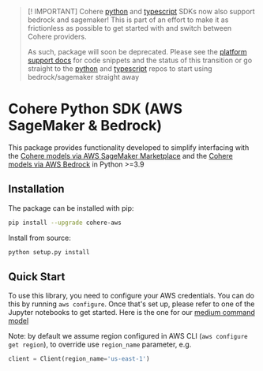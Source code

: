 > [! IMPORTANT]
> Cohere [python](https://github.com/cohere-ai/cohere-python) and [typescript](https://github.com/cohere-ai/cohere-typescript) SDKs now also support bedrock and sagemaker! This is part of an effort to make it as frictionless as possible to get started with and switch between Cohere providers.
>
> As such, package will soon be deprecated. Please see the [platform support docs](https://docs.cohere.com/docs/cohere-works-everywhere) for code snippets and the status of this transition or go straight to the [python](https://github.com/cohere-ai/cohere-python) and [typescript](https://github.com/cohere-ai/cohere-typescript) repos to start using bedrock/sagemaker straight away

# Cohere Python SDK (AWS SageMaker & Bedrock)

This package provides functionality developed to simplify interfacing with the [Cohere models via AWS SageMaker Marketplace](https://aws.amazon.com/marketplace/pp/prodview-6dmzzso5vu5my) and the [Cohere models via AWS Bedrock](https://aws.amazon.com/marketplace/pp/prodview-r6zvppobprqmy) in Python >=3.9

## Installation

The package can be installed with pip:
```bash
pip install --upgrade cohere-aws
```

Install from source:
```bash
python setup.py install
```

## Quick Start

To use this library, you need to configure your AWS credentials. You can do this by running `aws configure`. Once that's set up, please refer to one of the Jupyter notebooks to get started. Here is the one for our [medium command model](https://github.com/cohere-ai/cohere-aws/blob/main/notebooks/sagemaker/Deploy%20command%20medium.ipynb)


Note: by default we assume region configured in AWS CLI (`aws configure get region`), to override use `region_name` parameter, e.g.
```python
client = Client(region_name='us-east-1')
```
